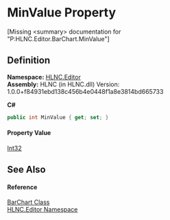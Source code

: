 # MinValue Property


\[Missing &lt;summary&gt; documentation for "P:HLNC.Editor.BarChart.MinValue"\]



## Definition
**Namespace:** <a href="N_HLNC_Editor">HLNC.Editor</a>  
**Assembly:** HLNC (in HLNC.dll) Version: 1.0.0+f84931ebd138c456b4e0448f1a8e3814bd665733

**C#**
``` C#
public int MinValue { get; set; }
```



#### Property Value
<a href="https://learn.microsoft.com/dotnet/api/system.int32" target="_blank" rel="noopener noreferrer">Int32</a>

## See Also


#### Reference
<a href="T_HLNC_Editor_BarChart">BarChart Class</a>  
<a href="N_HLNC_Editor">HLNC.Editor Namespace</a>  
